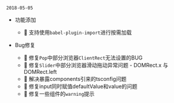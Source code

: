 `2018-05-05`
- 功能添加
  - 🌟 支持使用`babel-plugin-import`进行按需加载


- Bug修复
  - 🐞 修复`Pop`中部分浏览器`ClientRect`无法设置的BUG
  - 🐞 修复`Slider`中部分浏览器滑动拖动异常问题 - DOMRect.x 与 DOMRect.left
  - 🐞 解决暴露components引来的tsconfig问题
  - 🐞 修复input同时赋值defaultValue和value的问题
  - 🐞 修复一些组件的`warning`提示
  